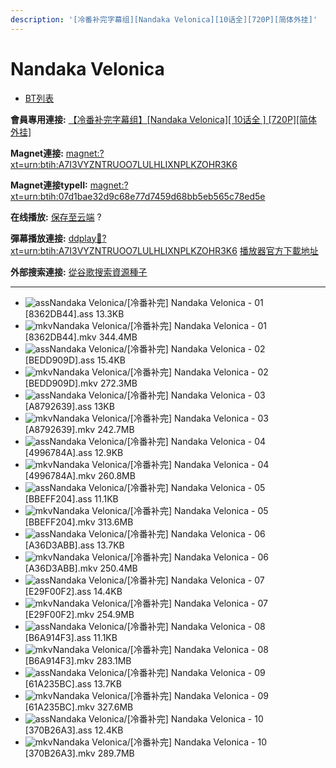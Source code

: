 ```yaml
---
description: '[冷番补完字幕组][Nandaka Velonica][10话全][720P][简体外挂]'
---
```


# Nandaka Velonica

* [BT列表](https://share.dmhy.org/topics/view/438055_Nandaka_Velonica_10_720P.html#tabs-1)

**會員專用連接:** [【冷番补完字幕组】\[Nandaka Velonica\]\[ 10话全 \] \[720P\]\[简体外挂\]](https://dl.dmhy.org/2016/07/22/07d1bae32d9c68e77d7459d68bb5eb565c78ed5e.torrent)

**Magnet連接:** [magnet:?xt=urn:btih:A7I3VYZNTRUOO7LULHLIXNPLKZOHR3K6](https://magnet/?xt=urn:btih:A7I3VYZNTRUOO7LULHLIXNPLKZOHR3K6\&dn=\&tr=http%3A%2F%2F208.67.16.113%3A8000%2Fannounce\&tr=udp%3A%2F%2F208.67.16.113%3A8000%2Fannounce\&tr=http%3A%2F%2Ftracker.openbittorrent.com%3A80%2Fannounce\&tr=http%3A%2F%2Ftracker.publicbt.com%3A80%2Fannounce\&tr=http%3A%2F%2Ftracker.prq.to%2Fannounce\&tr=http%3A%2F%2Fopen.acgtracker.com%3A1096%2Fannounce\&tr=http%3A%2F%2Ftr.bangumi.moe%3A6969%2Fannounce\&tr=https%3A%2F%2Ft-115.rhcloud.com%2Fonly_for_ylbud\&tr=http%3A%2F%2Fbtfile.sdo.com%3A6961%2Fannounce\&tr=http%3A%2F%2Fexodus.desync.com%3A6969%2Fannounce\&tr=https%3A%2F%2Ftr.bangumi.moe%3A9696%2Fannounce\&tr=http%3A%2F%2F121.14.98.151%3A9090%2Fannounce\&tr=http%3A%2F%2F173.254.204.71%3A1096%2Fannounce\&tr=http%3A%2F%2F188.190.120.74%3A80%2Fannounce\&tr=http%3A%2F%2F94.228.192.98%2Fannounce\&tr=http%3A%2F%2F95.68.246.30%3A80%2Fannounce\&tr=http%3A%2F%2Fanisaishuu.de%3A2710%2Fannounce)

**Magnet連接typeII:** [magnet:?xt=urn:btih:07d1bae32d9c68e77d7459d68bb5eb565c78ed5e](https://magnet/?xt=urn:btih:07d1bae32d9c68e77d7459d68bb5eb565c78ed5e)

**在线播放:** [保存至云端](https://mypikpak.com/drive/url-checker?url=magnet:?xt=urn:btih:07d1bae32d9c68e77d7459d68bb5eb565c78ed5e) ?

**彈幕播放連接:** [ddplay:magnet:?xt=urn:btih:A7I3VYZNTRUOO7LULHLIXNPLKZOHR3K6](ddplay:magnet:?xt=urn:btih:A7I3VYZNTRUOO7LULHLIXNPLKZOHR3K6\&dn=\&tr=http%3A%2F%2F208.67.16.113%3A8000%2Fannounce\&tr=udp%3A%2F%2F208.67.16.113%3A8000%2Fannounce\&tr=http%3A%2F%2Ftracker.openbittorrent.com%3A80%2Fannounce\&tr=http%3A%2F%2Ftracker.publicbt.com%3A80%2Fannounce\&tr=http%3A%2F%2Ftracker.prq.to%2Fannounce\&tr=http%3A%2F%2Fopen.acgtracker.com%3A1096%2Fannounce\&tr=http%3A%2F%2Ftr.bangumi.moe%3A6969%2Fannounce\&tr=https%3A%2F%2Ft-115.rhcloud.com%2Fonly_for_ylbud\&tr=http%3A%2F%2Fbtfile.sdo.com%3A6961%2Fannounce\&tr=http%3A%2F%2Fexodus.desync.com%3A6969%2Fannounce\&tr=https%3A%2F%2Ftr.bangumi.moe%3A9696%2Fannounce\&tr=http%3A%2F%2F121.14.98.151%3A9090%2Fannounce\&tr=http%3A%2F%2F173.254.204.71%3A1096%2Fannounce\&tr=http%3A%2F%2F188.190.120.74%3A80%2Fannounce\&tr=http%3A%2F%2F94.228.192.98%2Fannounce\&tr=http%3A%2F%2F95.68.246.30%3A80%2Fannounce\&tr=http%3A%2F%2Fanisaishuu.de%3A2710%2Fannounce) [播放器官方下載地址](http://www.dandanplay.com/?from=dmhy)

**外部搜索連接:** [從谷歌搜索資源種子](https://www.google.com/search?oe=utf-8\&q=07d1bae32d9c68e77d7459d68bb5eb565c78ed5e)

***

* ![ass](https://share.dmhy.org/images/icon/ass.gif)Nandaka Velonica/\[冷番补完] Nandaka Velonica - 01 \[8362DB44].ass 13.3KB
* ![mkv](https://share.dmhy.org/images/icon/mkv.gif)Nandaka Velonica/\[冷番补完] Nandaka Velonica - 01 \[8362DB44].mkv 344.4MB
* ![ass](https://share.dmhy.org/images/icon/ass.gif)Nandaka Velonica/\[冷番补完] Nandaka Velonica - 02 \[BEDD909D].ass 15.4KB
* ![mkv](https://share.dmhy.org/images/icon/mkv.gif)Nandaka Velonica/\[冷番补完] Nandaka Velonica - 02 \[BEDD909D].mkv 272.3MB
* ![ass](https://share.dmhy.org/images/icon/ass.gif)Nandaka Velonica/\[冷番补完] Nandaka Velonica - 03 \[A8792639].ass 13KB
* ![mkv](https://share.dmhy.org/images/icon/mkv.gif)Nandaka Velonica/\[冷番补完] Nandaka Velonica - 03 \[A8792639].mkv 242.7MB
* ![ass](https://share.dmhy.org/images/icon/ass.gif)Nandaka Velonica/\[冷番补完] Nandaka Velonica - 04 \[4996784A].ass 12.9KB
* ![mkv](https://share.dmhy.org/images/icon/mkv.gif)Nandaka Velonica/\[冷番补完] Nandaka Velonica - 04 \[4996784A].mkv 260.8MB
* ![ass](https://share.dmhy.org/images/icon/ass.gif)Nandaka Velonica/\[冷番补完] Nandaka Velonica - 05 \[BBEFF204].ass 11.1KB
* ![mkv](https://share.dmhy.org/images/icon/mkv.gif)Nandaka Velonica/\[冷番补完] Nandaka Velonica - 05 \[BBEFF204].mkv 313.6MB
* ![ass](https://share.dmhy.org/images/icon/ass.gif)Nandaka Velonica/\[冷番补完] Nandaka Velonica - 06 \[A36D3ABB].ass 13.7KB
* ![mkv](https://share.dmhy.org/images/icon/mkv.gif)Nandaka Velonica/\[冷番补完] Nandaka Velonica - 06 \[A36D3ABB].mkv 250.4MB
* ![ass](https://share.dmhy.org/images/icon/ass.gif)Nandaka Velonica/\[冷番补完] Nandaka Velonica - 07 \[E29F00F2].ass 14.4KB
* ![mkv](https://share.dmhy.org/images/icon/mkv.gif)Nandaka Velonica/\[冷番补完] Nandaka Velonica - 07 \[E29F00F2].mkv 254.9MB
* ![ass](https://share.dmhy.org/images/icon/ass.gif)Nandaka Velonica/\[冷番补完] Nandaka Velonica - 08 \[B6A914F3].ass 11.1KB
* ![mkv](https://share.dmhy.org/images/icon/mkv.gif)Nandaka Velonica/\[冷番补完] Nandaka Velonica - 08 \[B6A914F3].mkv 283.1MB
* ![ass](https://share.dmhy.org/images/icon/ass.gif)Nandaka Velonica/\[冷番补完] Nandaka Velonica - 09 \[61A235BC].ass 13.7KB
* ![mkv](https://share.dmhy.org/images/icon/mkv.gif)Nandaka Velonica/\[冷番补完] Nandaka Velonica - 09 \[61A235BC].mkv 327.6MB
* ![ass](https://share.dmhy.org/images/icon/ass.gif)Nandaka Velonica/\[冷番补完] Nandaka Velonica - 10 \[370B26A3].ass 12.4KB
* ![mkv](https://share.dmhy.org/images/icon/mkv.gif)Nandaka Velonica/\[冷番补完] Nandaka Velonica - 10 \[370B26A3].mkv 289.7MB
